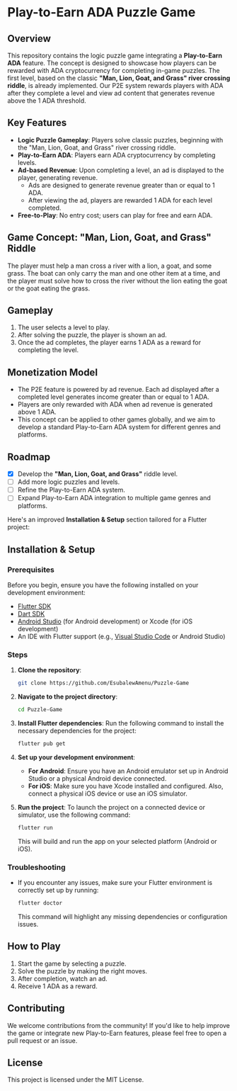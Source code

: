 # Play-to-Earn ADA Puzzle Game

## Overview

This repository contains the logic puzzle game integrating a **Play-to-Earn ADA** feature. The concept is designed to showcase how players can be rewarded with ADA cryptocurrency for completing in-game puzzles. The first level, based on the classic **"Man, Lion, Goat, and Grass" river crossing riddle**, is already implemented. Our P2E system rewards players with ADA after they complete a level and view ad content that generates revenue above the 1 ADA threshold.

## Key Features

- **Logic Puzzle Gameplay**: Players solve classic puzzles, beginning with the "Man, Lion, Goat, and Grass" river crossing riddle.
- **Play-to-Earn ADA**: Players earn ADA cryptocurrency by completing levels.
- **Ad-based Revenue**: Upon completing a level, an ad is displayed to the player, generating revenue.
    - Ads are designed to generate revenue greater than or equal to 1 ADA.
    - After viewing the ad, players are rewarded 1 ADA for each level completed.
- **Free-to-Play**: No entry cost; users can play for free and earn ADA.

## Game Concept: "Man, Lion, Goat, and Grass" Riddle

The player must help a man cross a river with a lion, a goat, and some grass. The boat can only carry the man and one other item at a time, and the player must solve how to cross the river without the lion eating the goat or the goat eating the grass.

## Gameplay

1. The user selects a level to play.
2. After solving the puzzle, the player is shown an ad.
3. Once the ad completes, the player earns 1 ADA as a reward for completing the level.

## Monetization Model

- The P2E feature is powered by ad revenue. Each ad displayed after a completed level generates income greater than or equal to 1 ADA.
- Players are only rewarded with ADA when ad revenue is generated above 1 ADA.
- This concept can be applied to other games globally, and we aim to develop a standard Play-to-Earn ADA system for different genres and platforms.

## Roadmap

- [x] Develop the **"Man, Lion, Goat, and Grass"** riddle level.
- [ ] Add more logic puzzles and levels.
- [ ] Refine the Play-to-Earn ADA system.
- [ ] Expand Play-to-Earn ADA integration to multiple game genres and platforms.

Here's an improved **Installation & Setup** section tailored for a Flutter project:

## Installation & Setup

### Prerequisites

Before you begin, ensure you have the following installed on your development environment:

- [Flutter SDK](https://flutter.dev/docs/get-started/install)
- [Dart SDK](https://dart.dev/get-dart)
- [Android Studio](https://developer.android.com/studio) (for Android development) or Xcode (for iOS development)
- An IDE with Flutter support (e.g., [Visual Studio Code](https://code.visualstudio.com/) or Android Studio)

### Steps

1. **Clone the repository**:
   ```bash
   git clone https://github.com/EsubalewAmenu/Puzzle-Game
   ```

2. **Navigate to the project directory**:
   ```bash
   cd Puzzle-Game
   ```

3. **Install Flutter dependencies**:
   Run the following command to install the necessary dependencies for the project:
   ```bash
   flutter pub get
   ```

4. **Set up your development environment**:

    - **For Android**: Ensure you have an Android emulator set up in Android Studio or a physical Android device connected.
    - **For iOS**: Make sure you have Xcode installed and configured. Also, connect a physical iOS device or use an iOS simulator.

5. **Run the project**:
   To launch the project on a connected device or simulator, use the following command:
   ```bash
   flutter run
   ```

   This will build and run the app on your selected platform (Android or iOS).

### Troubleshooting

- If you encounter any issues, make sure your Flutter environment is correctly set up by running:
  ```bash
  flutter doctor
  ```
  This command will highlight any missing dependencies or configuration issues.


## How to Play

1. Start the game by selecting a puzzle.
2. Solve the puzzle by making the right moves.
3. After completion, watch an ad.
4. Receive 1 ADA as a reward.

## Contributing

We welcome contributions from the community! If you'd like to help improve the game or integrate new Play-to-Earn features, please feel free to open a pull request or an issue.

## License

This project is licensed under the MIT License.